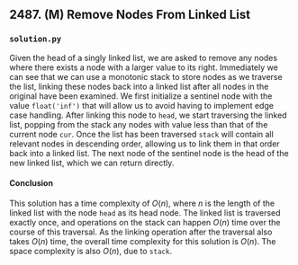 ## 2487. (M) Remove Nodes From Linked List

### `solution.py`
Given the head of a singly linked list, we are asked to remove any nodes where there exists a node with a larger value to its right. Immediately we can see that we can use a monotonic stack to store nodes as we traverse the list, linking these nodes back into a linked list after all nodes in the original have been examined. We first initialize a sentinel node with the value `float('inf')` that will allow us to avoid having to implement edge case handling. After linking this node to `head`, we start traversing the linked list, popping from the stack any nodes with value less than that of the current node `cur`. Once the list has been traversed `stack` will contain all relevant nodes in descending order, allowing us to link them in that order back into a linked list. The next node of the sentinel node is the head of the new linked list, which we can return directly.  

#### Conclusion
This solution has a time complexity of $O(n)$, where $n$ is the length of the linked list with the node `head` as its head node. The linked list is traversed exactly once, and operations on the stack can happen $O(n)$ time over the course of this traversal. As the linking operation after the traversal also takes $O(n)$ time, the overall time complexity for this solution is $O(n)$. The space complexity is also $O(n)$, due to `stack`.  
  

